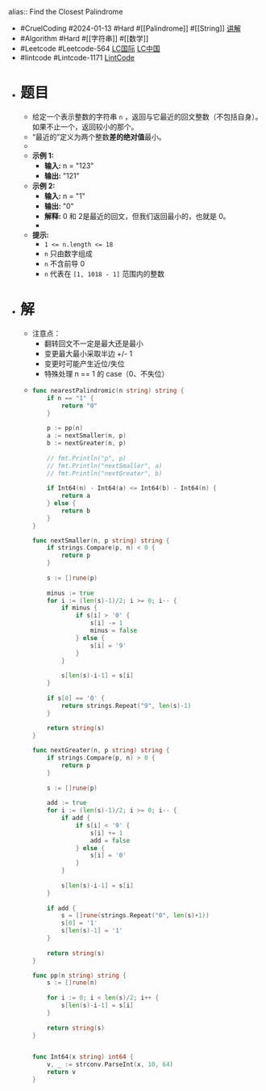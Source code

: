 alias:: Find the Closest Palindrome

- #CruelCoding #2024-01-13 #Hard #[[Palindrome]] #[[String]] [讲解](https://youtu.be/IdhV2dcvvSw)
- #Algorithm #Hard #[[字符串]] #[[数学]]
- #Leetcode #Leetcode-564 [LC国际](https://leetcode.com/problems/find-the-closest-palindrome/) [LC中国](https://leetcode.cn/problems/find-the-closest-palindrome/)
- #lintcode #Lintcode-1171 [LintCode](https://www.lintcode.com/problem/1171/)
- # 题目
	- 给定一个表示整数的字符串 `n` ，返回与它最近的回文整数（不包括自身）。如果不止一个，返回较小的那个。
	- “最近的”定义为两个整数**差的绝对值**最小。
	-
	- **示例 1:**
		- **输入:** n = "123"
		- **输出:** "121"
	- **示例 2:**
		- **输入:** n = "1"
		- **输出:** "0"
		- **解释:** 0 和 2是最近的回文，但我们返回最小的，也就是 0。
		-
	- **提示:**
		- `1 <= n.length <= 18`
		- `n` 只由数字组成
		- `n` 不含前导 0
		- `n` 代表在 `[1, 1018 - 1]` 范围内的整数
- # 解
	- 注意点：
		- 翻转回文不一定是最大还是最小
		- 变更最大最小采取半边 +/- 1
		- 变更时可能产生近位/失位
		- 特殊处理 n == 1 的 case（0、不失位）
	- ```go
	  func nearestPalindromic(n string) string {
	      if n == "1" { 
	          return "0"
	      }
	      
	      p := pp(n)
	      a := nextSmaller(n, p)
	      b := nextGreater(n, p)
	      
	      // fmt.Println("p", p)
	      // fmt.Println("nextSmaller", a)
	      // fmt.Println("nextGreater", b)
	      
	      if Int64(n) - Int64(a) <= Int64(b) - Int64(n) {
	          return a
	      } else {
	          return b
	      }
	  }
	  
	  func nextSmaller(n, p string) string {
	      if strings.Compare(p, n) < 0 {
	          return p
	      }
	      
	      s := []rune(p)
	      
	      minus := true
	      for i := (len(s)-1)/2; i >= 0; i-- {
	          if minus {
	              if s[i] > '0' {
	                  s[i] -= 1
	                  minus = false
	              } else {
	                  s[i] = '9'
	              }
	          }
	          
	          s[len(s)-i-1] = s[i]
	      }
	      
	      if s[0] == '0' {
	          return strings.Repeat("9", len(s)-1)
	      }
	      
	      return string(s)
	  }
	  
	  func nextGreater(n, p string) string {
	      if strings.Compare(p, n) > 0 {
	          return p
	      }
	      
	      s := []rune(p)
	      
	      add := true
	      for i := (len(s)-1)/2; i >= 0; i-- {
	          if add {
	              if s[i] < '9' {
	                  s[i] += 1
	                  add = false
	              } else {
	                  s[i] = '0'
	              }
	          }
	          
	          s[len(s)-i-1] = s[i]
	      }
	      
	      if add {
	          s = []rune(strings.Repeat("0", len(s)+1))
	          s[0] = '1'
	          s[len(s)-1] = '1'
	      }
	      
	      return string(s)
	  }
	  
	  func pp(n string) string {
	      s := []rune(n)
	      
	      for i := 0; i < len(s)/2; i++ {
	          s[len(s)-i-1] = s[i]
	      }
	      
	      return string(s)
	  }
	  
	  
	  func Int64(x string) int64 {
	      v, _ := strconv.ParseInt(x, 10, 64)
	      return v
	  }
	  ```
